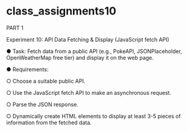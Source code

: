 # class_assignments10

PART 1

Experiment 10: API Data Fetching & Display (JavaScript fetch API)

● Task: Fetch data from a public API (e.g., PokeAPI, JSONPlaceholder, OpenWeatherMap free tier) and display it on the web page.

● Requirements:

○ Choose a suitable public API.

○ Use the JavaScript fetch API to make an asynchronous request.

○ Parse the JSON response.

○ Dynamically create HTML elements to display at least 3-5 pieces of information from the fetched data.

